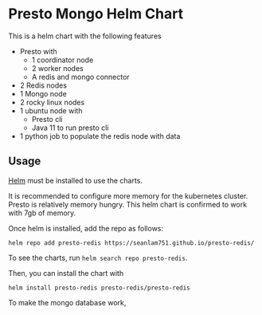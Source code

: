 Presto Mongo Helm Chart
==
This is a helm chart with the following features
- Presto with
    - 1 coordinator node
    - 2 worker nodes
    - A redis and mongo connector
- 2 Redis nodes
- 1 Mongo node
- 2 rocky linux nodes
- 1 ubuntu node with
    - Presto cli
    - Java 11 to run presto cli
- 1 python job to populate the redis node with data
## Usage
[Helm](https://helm.sh) must be installed to use the charts.

It is recommended to configure more memory for the kubernetes cluster. Presto is relatively memory hungry. This helm chart is confirmed to work with 7gb of memory.

Once helm is installed, add the repo as follows:
```console
helm repo add presto-redis https://seanlam751.github.io/presto-redis/
```

To see the charts, run `helm search repo presto-redis`.

Then, you can install the chart with
```console
helm install presto-redis presto-redis/presto-redis
```
To make the mongo database work, 
